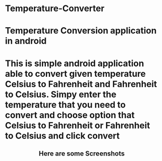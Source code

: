 # Temperature-Converter
<h1>Temperature Conversion application in android<h1>
<p>This is simple android application able to convert given temperature Celsius to Fahrenheit and Fahrenheit to Celsius. Simpy enter the temperature that you need to convert and choose option that Celsius to Fahrenheit or Fahrenheit to Celsius and click convert<p>
  <h2><center>Here are some Screenshots</center></h2>
